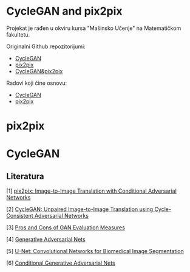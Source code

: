 # CycleGAN and pix2pix 

Projekat je rađen u okviru kursa "Mašinsko Učenje" 
na Matematičkom fakultetu.

Originalni Github repozitorijumi:
- [CycleGAN](https://github.com/junyanz/CycleGAN)
- [pix2pix](https://github.com/phillipi/pix2pix)
- [CycleGAN&pix2pix](https://github.com/junyanz/pytorch-CycleGAN-and-pix2pix)

Radovi koji čine osnovu:
- [CycleGAN](https://arxiv.org/pdf/1703.10593.pdf)
- [pix2pix](https://arxiv.org/pdf/1611.07004.pdf)

# pix2pix

# CycleGAN

## Literatura

<a id="1">[1]</a> 
[pix2pix: Image-to-Image Translation with Conditional Adversarial Networks](https://arxiv.org/pdf/1611.07004.pdf)

<a id="2">[2]</a> 
[CycleGAN: Unpaired Image-to-Image Translation using Cycle-Consistent Adversarial Networks](https://arxiv.org/pdf/1703.10593.pdf)

<a id="3">[3]</a> 
[Pros and Cons of GAN Evaluation Measures](https://arxiv.org/pdf/1802.03446.pdf)

<a id="4">[4]</a> 
[Generative Adversarial Nets](https://arxiv.org/pdf/1406.2661.pdf)

<a id="5">[5]</a> 
[U-Net: Convolutional Networks for Biomedical Image Segmentation](https://arxiv.org/pdf/1505.05424.pdf)

<a id="6">[6]</a>
[Conditional Generative Adversarial Nets](https://arxiv.org/pdf/1411.1784.pdf)
